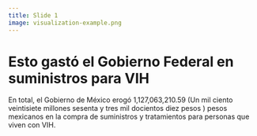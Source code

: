 ```yaml
---
title: Slide 1
image: visualization-example.png
---
```


# Esto gastó el Gobierno Federal en suministros para VIH

En total, el Gobierno de México erogó 1,127,063,210.59 (Un mil ciento veintisiete millones sesenta y tres mil docientos diez pesos ) pesos mexicanos en la compra de suministros y tratamientos para personas que viven con VIH.
